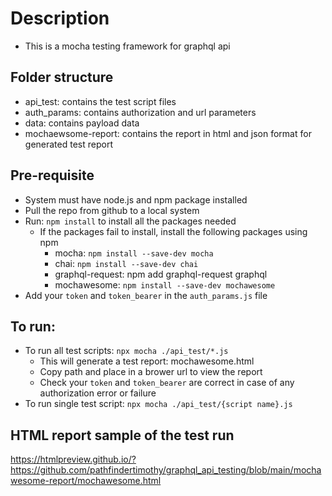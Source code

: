 # Description
- This is a mocha testing framework for graphql api

## Folder structure
- api_test: contains the test script files
- auth_params: contains authorization and url parameters
- data: contains payload data
- mochaewsome-report: contains the report in html and json format for generated test report

## Pre-requisite
- System must have node.js and npm package installed
- Pull the repo from github to a local system
- Run: `npm install` to install all the packages needed
    - If the packages fail to install, install the following packages using npm
        - mocha: `npm install --save-dev mocha`
        - chai: `npm install --save-dev chai`
        - graphql-request: npm add graphql-request graphql
        - mochawesome: `npm install --save-dev mochawesome`
- Add your `token` and `token_bearer` in the `auth_params.js` file

## To run:
- To run all test scripts: `npx mocha ./api_test/*.js`
    - This will generate a test report: mochawesome.html
    - Copy path and place in a brower url to view the report
    - Check your `token` and `token_bearer` are correct in case of any authorization error or failure
- To run single test script: `npx mocha ./api_test/{script name}.js`

## HTML report sample of the test run
https://htmlpreview.github.io/?https://github.com/pathfindertimothy/graphql_api_testing/blob/main/mochawesome-report/mochawesome.html
